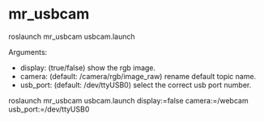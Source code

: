 # mr_usbcam

roslaunch mr_usbcam usbcam.launch

Arguments:
* display: (true/false) show the rgb image.
* camera: (default: /camera/rgb/image_raw) rename default topic name.
* usb_port: (default: /dev/ttyUSB0) select the correct usb port number.

roslaunch mr_usbcam usbcam.launch display:=false camera:=/webcam usb_port:=/dev/ttyUSB0
